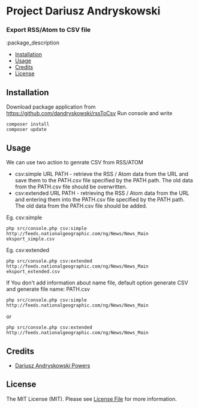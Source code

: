 Project Dariusz Andryskowski
============================
### Export RSS/Atom to CSV file

:package_description

- [Installation](#installation)
- [Usage](#usage)
- [Credits](#credits)
- [License](#license)


Installation
------------

Download package application from https://github.com/dandryskowski/rssToCsv
Run console and write
``` 
composer install
composer update
``` 



Usage
-----
We can use two action to genrate CSV from RSS/ATOM
- csv:simple URL PATH - retrieve the RSS / Atom data from the URL and save them to the PATH.csv file specified by the PATH path. The old data from the PATH.csv file should be overwritten.
- csv:extended URL PATH - retrieving the RSS / Atom data from the URL and entering them into the PATH.csv file specified by the PATH path. The old data from the PATH.csv file should be added.


Eg. csv:simple
```
php src/console.php csv:simple http://feeds.nationalgeographic.com/ng/News/News_Main eksport_simple.csv

```

Eg. csv:extended

```
php src/console.php csv:extended http://feeds.nationalgeographic.com/ng/News/News_Main eksport_extended.csv

```

If You don't add information about name file, default option generate CSV and generate file name: PATH.csv
```
php src/console.php csv:simple http://feeds.nationalgeographic.com/ng/News/News_Main

```
or 
```
php src/console.php csv:extended http://feeds.nationalgeographic.com/ng/News/News_Main

```

Credits
-------

- [Dariusz Andryskowski Powers](https://github.com/dandryskowski/rssToCsv)


License
-------

The MIT License (MIT). Please see [License File](https://github.com/dandryskowski/rssToCsv/LICENSE) for more information.
